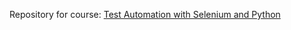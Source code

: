 Repository for course: [Test Automation with Selenium and Python](https://stepik.org/course/575/syllabus)


